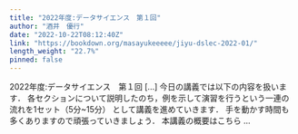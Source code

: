```yaml
---
title: "2022年度:データサイエンス　第１回"
author: "酒井　優行"
date: "2022-10-22T08:12:40Z"
link: "https://bookdown.org/masayukeeeee/jiyu-dslec-2022-01/"
length_weight: "22.7%"
pinned: false
---
```


2022年度:データサイエンス　第１回 [...] 今日の講義では以下の内容を扱います．
各セクションについて説明したのち，例を示して演習を行うという一連の流れを1セット（5分~15分）
として講義を進めていきます．
手を動かす時間も多くありますので頑張っていきましょう． 本講義の概要はこちら ...
